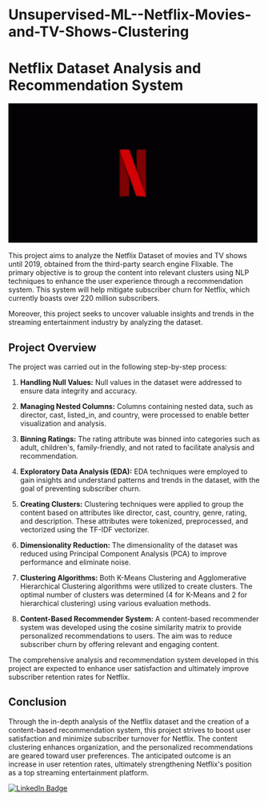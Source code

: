 # Unsupervised-ML--Netflix-Movies-and-TV-Shows-Clustering

# Netflix Dataset Analysis and Recommendation System

![Netflix Logo](https://github.com/Nileshkl/Unsupervised-ML--Netflix-Movies-and-TV-Shows-Clustering/blob/c7ca31f07a8c84abf8277d572a238b018fd95e0e/netflix-intro-netflix.gif)

This project aims to analyze the Netflix Dataset of movies and TV shows until 2019, obtained from the third-party search engine Flixable. The primary objective is to group the content into relevant clusters using NLP techniques to enhance the user experience through a recommendation system. This system will help mitigate subscriber churn for Netflix, which currently boasts over 220 million subscribers.

Moreover, this project seeks to uncover valuable insights and trends in the streaming entertainment industry by analyzing the dataset.

## Project Overview

The project was carried out in the following step-by-step process:

1. **Handling Null Values:** Null values in the dataset were addressed to ensure data integrity and accuracy.

2. **Managing Nested Columns:** Columns containing nested data, such as director, cast, listed_in, and country, were processed to enable better visualization and analysis.

3. **Binning Ratings:** The rating attribute was binned into categories such as adult, children's, family-friendly, and not rated to facilitate analysis and recommendation.

4. **Exploratory Data Analysis (EDA):** EDA techniques were employed to gain insights and understand patterns and trends in the dataset, with the goal of preventing subscriber churn.

5. **Creating Clusters:** Clustering techniques were applied to group the content based on attributes like director, cast, country, genre, rating, and description. These attributes were tokenized, preprocessed, and vectorized using the TF-IDF vectorizer.

6. **Dimensionality Reduction:** The dimensionality of the dataset was reduced using Principal Component Analysis (PCA) to improve performance and eliminate noise.

7. **Clustering Algorithms:** Both K-Means Clustering and Agglomerative Hierarchical Clustering algorithms were utilized to create clusters. The optimal number of clusters was determined (4 for K-Means and 2 for hierarchical clustering) using various evaluation methods.

8. **Content-Based Recommender System:** A content-based recommender system was developed using the cosine similarity matrix to provide personalized recommendations to users. The aim was to reduce subscriber churn by offering relevant and engaging content.

The comprehensive analysis and recommendation system developed in this project are expected to enhance user satisfaction and ultimately improve subscriber retention rates for Netflix.

## Conclusion

Through the in-depth analysis of the Netflix dataset and the creation of a content-based recommendation system, this project strives to boost user satisfaction and minimize subscriber turnover for Netflix. The content clustering enhances organization, and the personalized recommendations are geared toward user preferences. The anticipated outcome is an increase in user retention rates, ultimately strengthening Netflix's position as a top streaming entertainment platform.

[![LinkedIn Badge](https://img.shields.io/badge/LinkedIn-0077B5?style=for-the-badge&logo=linkedin&logoColor=white)](https://www.linkedin.com/in/nileshkumar-lavand/)

